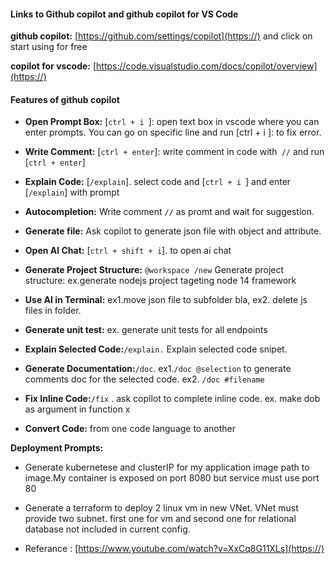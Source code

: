 #### Links to Github copilot and github copilot for VS Code 
**github copilot:** [https://github.com/settings/copilot](https://) and click on start using for free

**copilot for vscode:** [https://code.visualstudio.com/docs/copilot/overview](https://)

#### Features of github copilot 
* **Open Prompt Box:** [`ctrl + i `]:    open text box in vscode where you can enter prompts. You can go on specific line and run [ctrl + i ]: to fix error.

* **Write Comment:** [`ctrl + enter`]: write comment in code with` //` and run [`ctrl + enter`]

* **Explain Code:** [`/explain`]. select code and [`ctrl + i `] and enter [`/explain`] with prompt

* **Autocompletion:** Write comment `//` as promt and wait for suggestion.

* **Generate file:** Ask copilot to generate json file with object and attribute.

* **Open AI Chat:** [`ctrl + shift + i`]. to open ai chat

* **Generate Project Structure:** `@workspace /new` Generate project structure: ex.generate nodejs project tageting node 14 framework

* **Use AI in Terminal:** ex1.move json file to subfolder bla, 
                                             ex2. delete js files in folder. 

* **Generate unit test:** ex. generate unit tests for all endpoints

* **Explain Selected Code:**`/explain.` Explain selected code snipet.

* **Generate Documentation:**`/doc`. ex1.`/doc @selection` to generate comments doc for the selected code. ex2. `/doc #filename`

* **Fix Inline Code:**`/fix` . ask copilot to complete inline code. ex. make dob as argument in function x

* **Convert Code:** from one code language to another

**Deployment Prompts:**
* Generate kubernetese and clusterIP for my application image path to image.My container is exposed on port 8080 but service must use port 80
*  Generate a terraform to deploy 2 linux vm in new VNet. VNet must provide two subnet. first one for vm and second one for relational database not included in current config.

* Referance : [https://www.youtube.com/watch?v=XxCq8G11XLs](https://)
